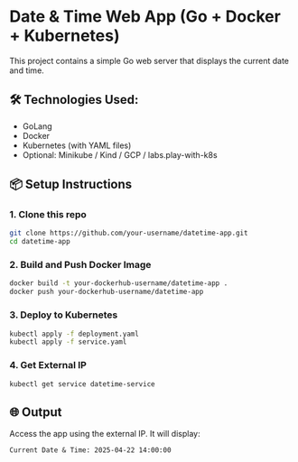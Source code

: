 # Date & Time Web App (Go + Docker + Kubernetes)

This project contains a simple Go web server that displays the current date and time.

## 🛠 Technologies Used:
- GoLang
- Docker
- Kubernetes (with YAML files)
- Optional: Minikube / Kind / GCP / labs.play-with-k8s

## 📦 Setup Instructions

### 1. Clone this repo

```bash
git clone https://github.com/your-username/datetime-app.git
cd datetime-app
```

### 2. Build and Push Docker Image

```bash
docker build -t your-dockerhub-username/datetime-app .
docker push your-dockerhub-username/datetime-app
```

### 3. Deploy to Kubernetes

```bash
kubectl apply -f deployment.yaml
kubectl apply -f service.yaml
```

### 4. Get External IP

```bash
kubectl get service datetime-service
```

## 🌐 Output

Access the app using the external IP. It will display:

```
Current Date & Time: 2025-04-22 14:00:00
```